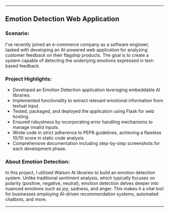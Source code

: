 
---

## Emotion Detection Web Application

### Scenario:
I've recently joined an e-commerce company as a software engineer, tasked with developing an AI-powered web application for analyzing customer feedback on their flagship products. The goal is to create a system capable of detecting the underlying emotions expressed in text-based feedback.

### Project Highlights:
- Developed an Emotion Detection application leveraging embeddable AI libraries.
- Implemented functionality to extract relevant emotional information from textual input.
- Tested, packaged, and deployed the application using Flask for web hosting.
- Ensured robustness by incorporating error handling mechanisms to manage invalid inputs.
- Wrote code in strict adherence to PEP8 guidelines, achieving a flawless 10/10 score in static code analysis.
- Comprehensive documentation including step-by-step screenshots for each development phase.

### About Emotion Detection:
In this project, I utilized Watson AI libraries to build an emotion detection system. Unlike traditional sentiment analysis, which typically focuses on polarity (positive, negative, neutral), emotion detection delves deeper into nuanced emotions such as joy, sadness, and anger. This makes it a vital tool for businesses employing AI-driven recommendation systems, automated chatbots, and more.

--- 


